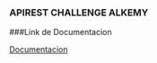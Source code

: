 ### APIREST CHALLENGE ALKEMY

###Link de Documentacion

[Documentacion](https://documenter.getpostman.com/view/20083555/UVsPNPWY)
